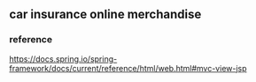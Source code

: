 ## car insurance online merchandise




### reference
https://docs.spring.io/spring-framework/docs/current/reference/html/web.html#mvc-view-jsp